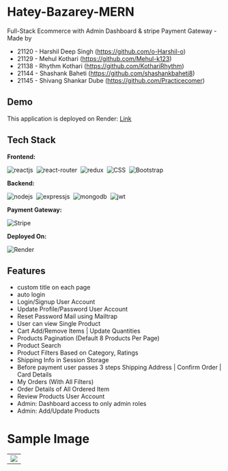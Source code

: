 # Hatey-Bazarey-MERN
Full-Stack Ecommerce with Admin Dashboard & stripe Payment Gateway
-Made by 
  - 21120 - Harshil Deep Singh (https://github.com/o-Harshil-o)
  - 21129 - Mehul Kothari (https://github.com/Mehul-k123)
  - 21138 - Rhythm Kothari (https://github.com/KothariRhythm)
  - 21144 - Shashank Baheti (https://github.com/shashankbaheti8)
  - 21145 - Shivang Shankar Dube (https://github.com/Practicecomer)
  
## Demo
This application is deployed on Render: [Link](https://hateybazarey.onrender.com) 


## Tech Stack
**Frontend:**

![reactjs](https://img.shields.io/badge/React-20232A?style=for-the-badge&logo=react&logoColor=61DAFB)&nbsp;
![react-router](https://img.shields.io/badge/React_Router-CA4245?style=for-the-badge&logo=react-router&logoColor=white)&nbsp;
![redux](https://img.shields.io/badge/Redux-593D88?style=for-the-badge&logo=redux&logoColor=white)&nbsp;
![CSS](https://img.shields.io/badge/CSS3-1572B6?style=for-the-badge&logo=css3&logoColor=white)&nbsp;
![Bootstrap](https://img.shields.io/badge/Bootstrap-563D7C?style=for-the-badge&logo=bootstrap&logoColor=white)&nbsp;


**Backend:**

![nodejs](https://img.shields.io/badge/Node.js-43853D?style=for-the-badge&logo=node.js&logoColor=white)&nbsp;
![expressjs](https://img.shields.io/badge/Express.js-000000?style=for-the-badge&logo=express&logoColor=white)&nbsp;
![mongodb](https://img.shields.io/badge/MongoDB-4EA94B?style=for-the-badge&logo=mongodb&logoColor=white)&nbsp;
![jwt](	https://img.shields.io/badge/JWT-000000?style=for-the-badge&logo=JSON%20web%20tokens&logoColor=white)&nbsp;

**Payment Gateway:**

![Stripe](https://img.shields.io/badge/Stripe-626CD9?style=for-the-badge&logo=Stripe&logoColor=white)

**Deployed On:**

![Render](https://img.shields.io/badge/Render-%46E3B7.svg?style=for-the-badge&logo=render&logoColor=white)





## Features
- custom title on each page
- auto login
- Login/Signup User Account
- Update Profile/Password User Account
- Reset Password Mail using Mailtrap
- User can view Single Product
- Cart Add/Remove Items | Update Quantities
- Products Pagination (Default 8 Products Per Page)
- Product Search
- Product Filters Based on Category, Ratings
- Shipping Info in Session Storage
- Before payment user passes 3 steps Shipping Address | Confirm Order | Card Details
- My Orders (With All Filters)
- Order Details of All Ordered Item
- Review Products User Account
- Admin: Dashboard access to only admin roles
- Admin: Add/Update Products




# Sample Image

<table>
  <tr>
    <td><img src="https://user-images.githubusercontent.com/65649115/221517641-e93cf24f-9dda-4fe7-87fc-53054aeb17d2.png" /></td>
  </tr>
</table>
